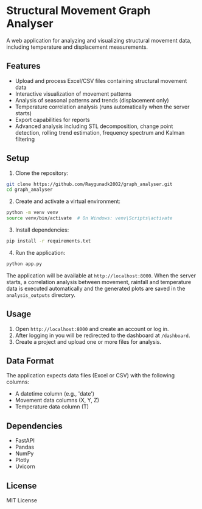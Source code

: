 # Structural Movement Graph Analyser

A web application for analyzing and visualizing structural movement data, including temperature and displacement measurements.

## Features

- Upload and process Excel/CSV files containing structural movement data
- Interactive visualization of movement patterns
- Analysis of seasonal patterns and trends (displacement only)
- Temperature correlation analysis (runs automatically when the server starts)
- Export capabilities for reports
- Advanced analysis including STL decomposition, change point detection,
  rolling trend estimation, frequency spectrum and Kalman filtering

## Setup

1. Clone the repository:
```bash
git clone https://github.com/Raygunadk2002/graph_analyser.git
cd graph_analyser
```

2. Create and activate a virtual environment:
```bash
python -m venv venv
source venv/bin/activate  # On Windows: venv\Scripts\activate
```

3. Install dependencies:
```bash
pip install -r requirements.txt
```

4. Run the application:
```bash
python app.py
```
The application will be available at `http://localhost:8000`.
When the server starts, a correlation analysis between movement,
rainfall and temperature data is executed automatically and the
generated plots are saved in the `analysis_outputs` directory.

## Usage

1. Open `http://localhost:8000` and create an account or log in.
2. After logging in you will be redirected to the dashboard at `/dashboard`.
3. Create a project and upload one or more files for analysis.

## Data Format

The application expects data files (Excel or CSV) with the following columns:
- A datetime column (e.g., 'date')
- Movement data columns (X, Y, Z)
- Temperature data column (T)

## Dependencies

- FastAPI
- Pandas
- NumPy
- Plotly
- Uvicorn

## License

MIT License
